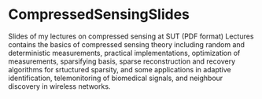 # CompressedSensingSlides
Slides of my lectures on compressed sensing at SUT (PDF format)
Lectures contains the basics of compressed sensing theory including random and deterministic measurements, practical implementations, optimization of measurements, sparsifying basis, sparse reconstruction and recovery algorithms for srtuctured sparsity, and some applications in adaptive identification, telemonitoring of biomedical signals, and neighbour discovery in wireless networks. 
